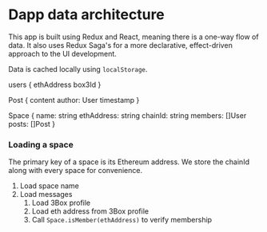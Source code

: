 Dapp data architecture
======================

This app is built using Redux and React, meaning there is a one-way flow of data. It also uses Redux Saga's for a more declarative, effect-driven approach to the UI development. 

Data is cached locally using `localStorage`. 

users {
    ethAddress
    box3Id
}

Post {
    content
    author: User
    timestamp
}

Space {
    name: string
    ethAddress: string
    chainId: string
    members: []User
    posts: []Post
}


### Loading a space
The primary key of a space is its Ethereum address. We store the chainId along with every space for convenience.

 1. Load space name
 2. Load messages
    1. Load 3Box profile
    2. Load eth address from 3Box profile
    3. Call `Space.isMember(ethAddress)` to verify membership